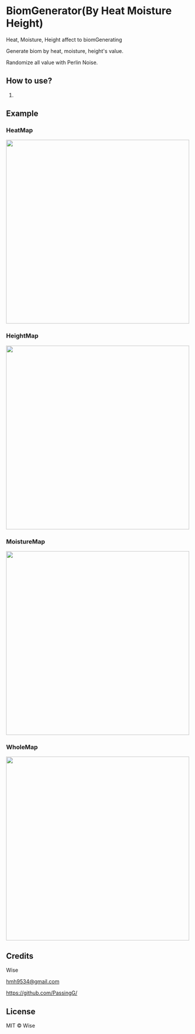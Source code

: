 # BiomGenerator(By Heat Moisture Height)
 Heat, Moisture, Height affect to biomGenerating

 Generate biom by heat, moisture, height's value.
 
 Randomize all value with Perlin Noise.

 ## How to use?
 
 1.
 

 ## Example
 
 ### HeatMap
 
 <img src = "https://user-images.githubusercontent.com/49996889/130562563-0cfb3326-91c8-45c9-bf46-078872303b04.jpg" width="500">
 
 
 ### HeightMap
 <img src = "https://user-images.githubusercontent.com/49996889/130562569-b86243ac-c7c3-4856-9aa3-a9510e819c91.jpg" width="500">


 ### MoistureMap
 <img src = "https://user-images.githubusercontent.com/49996889/130562571-ea057be2-db99-4ee5-88ed-fdc282501425.jpg" width="500">


 ### WholeMap
 <img src = "https://user-images.githubusercontent.com/49996889/130562572-1b21ee69-4a59-4279-95a4-f414225dcd6f.jpg" width="500">


 ## Credits
 
 Wise
 
 hmh9534@gmail.com
 
 https://github.com/PassingG/
 
 ## License
 
 MIT © Wise
